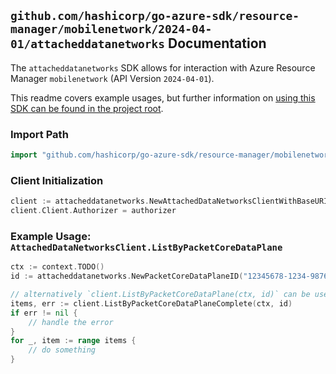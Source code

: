 
## `github.com/hashicorp/go-azure-sdk/resource-manager/mobilenetwork/2024-04-01/attacheddatanetworks` Documentation

The `attacheddatanetworks` SDK allows for interaction with Azure Resource Manager `mobilenetwork` (API Version `2024-04-01`).

This readme covers example usages, but further information on [using this SDK can be found in the project root](https://github.com/hashicorp/go-azure-sdk/tree/main/docs).

### Import Path

```go
import "github.com/hashicorp/go-azure-sdk/resource-manager/mobilenetwork/2024-04-01/attacheddatanetworks"
```


### Client Initialization

```go
client := attacheddatanetworks.NewAttachedDataNetworksClientWithBaseURI("https://management.azure.com")
client.Client.Authorizer = authorizer
```


### Example Usage: `AttachedDataNetworksClient.ListByPacketCoreDataPlane`

```go
ctx := context.TODO()
id := attacheddatanetworks.NewPacketCoreDataPlaneID("12345678-1234-9876-4563-123456789012", "example-resource-group", "packetCoreControlPlaneName", "packetCoreDataPlaneName")

// alternatively `client.ListByPacketCoreDataPlane(ctx, id)` can be used to do batched pagination
items, err := client.ListByPacketCoreDataPlaneComplete(ctx, id)
if err != nil {
	// handle the error
}
for _, item := range items {
	// do something
}
```
